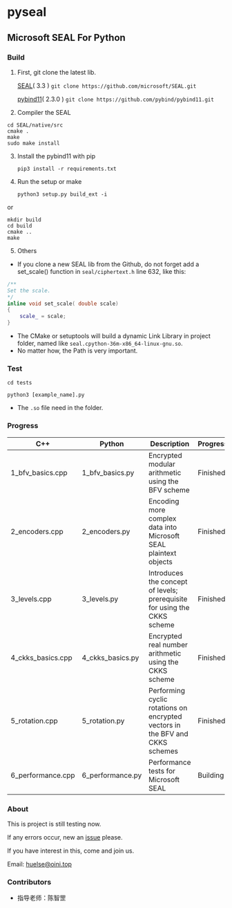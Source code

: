 # pyseal

## Microsoft SEAL For Python

### Build

1. First, git clone the latest lib.

   [SEAL](https://github.com/microsoft/SEAL)( 3.3 ) `git clone https://github.com/microsoft/SEAL.git`

   [pybind11](https://github.com/pybind/pybind11)( 2.3.0 ) `git clone https://github.com/pybind/pybind11.git`

2. Compiler the SEAL

```shell
cd SEAL/native/src
cmake .
make
sudo make install
```

3. Install the pybind11 with pip

   `pip3 install -r requirements.txt`

4. Run the setup or make

   `python3 setup.py build_ext -i`

or

```shell
mkdir build
cd build
cmake ..
make
```

5. Others

* If you clone a new SEAL lib from the Github, do not forget add a set_scale() function in `seal/ciphertext.h` line 632, like this:

```c++
/**
Set the scale.
*/
inline void set_scale( double scale)
{
	scale_ = scale;
}
```

* The CMake or setuptools will build a dynamic Link Library in project folder, named like `seal.cpython-36m-x86_64-linux-gnu.so`.
* No matter how, the Path is very important.

### Test

`cd tests`

`python3 [example_name].py`

* The `.so` file need in the folder.

### Progress

| C++               | Python           | Description                                                  | Progress |
| ----------------- | ---------------- | ------------------------------------------------------------ | -------- |
| 1_bfv_basics.cpp  | 1_bfv_basics.py  | Encrypted modular arithmetic using the BFV scheme            | Finished |
| 2_encoders.cpp    | 2_encoders.py    | Encoding more complex data into Microsoft SEAL plaintext objects | Finished |
| 3_levels.cpp      | 3_levels.py      | Introduces the concept of levels; prerequisite for using the CKKS scheme | Finished |
| 4_ckks_basics.cpp | 4_ckks_basics.py | Encrypted real number arithmetic using the CKKS scheme       | Finished |
| 5_rotation.cpp    | 5_rotation.py    | Performing cyclic rotations on encrypted vectors in the BFV and CKKS schemes | Finished |
| 6_performance.cpp | 6_performance.py | Performance tests for Microsoft SEAL                         | Building |



### About

This is project is still testing now.

If any errors occur, new an [issue](https://github.com/Huelse/pyseal/issues) please.

If you have interest in this, come and join us.

Email: [huelse@oini.top](mailto:huelse@oini.top?subject=Github-pyseal-Issues&cc=5956877@qq.com)



### Contributors
* 指导老师：陈智罡

